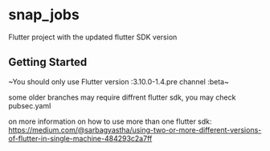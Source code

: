 # snap_jobs

Flutter project with the updated flutter SDK version 

## Getting Started

~You should only use Flutter version :3.10.0-1.4.pre channel :beta~

some older branches may require diffrent flutter sdk, you may check pubsec.yaml

on more information on how to use more than one flutter sdk:
https://medium.com/@sarbagyastha/using-two-or-more-different-versions-of-flutter-in-single-machine-484293c2a7ff
